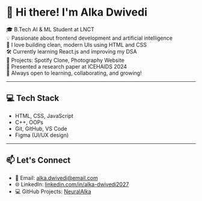 # 👋 Hi there! I'm Alka Dwivedi

🎓 B.Tech AI & ML Student at LNCT  
💡 Passionate about frontend development and artificial intelligence  
🎨 I love building clean, modern UIs using HTML and CSS  
🛠️ Currently learning React.js and improving my DSA  
📸 Projects: Spotify Clone, Photography Website  
📝 Presented a research paper at ICEHAIDS 2024  
🌱 Always open to learning, collaborating, and growing!

---

## 💻 Tech Stack
- HTML, CSS, JavaScript
- C++, OOPs
- Git, GitHub, VS Code
- Figma (UI/UX design)

---

## 📫 Let's Connect
- 📧 Email: alka.dwivedi@email.com
- 🌐 LinkedIn: [linkedin.com/in/alka-dwivedi2027](https://linkedin.com/in/alka-dwivedi2027)
- 💻 GitHub Projects: [NeuralAlka](https://github.com/NeuralAlka)


